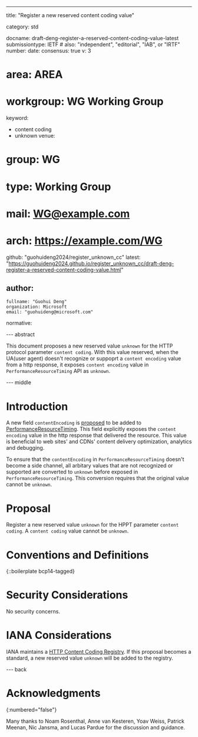 ---
title: "Register a new reserved content coding value"

category: std

docname: draft-deng-register-a-reserved-content-coding-value-latest
submissiontype: IETF  # also: "independent", "editorial", "IAB", or "IRTF"
number:
date:
consensus: true
v: 3
# area: AREA
# workgroup: WG Working Group
keyword:
 - content coding
 - unknown
venue:
#  group: WG
#  type: Working Group
#  mail: WG@example.com
#  arch: https://example.com/WG
  github: "guohuideng2024/register_unknown_cc"
  latest: "https://guohuideng2024.github.io/register_unknown_cc/draft-deng-register-a-reserved-content-coding-value.html"

author:
 -
    fullname: "Guohui Deng"
    organization: Microsoft
    email: "guohuideng@microsoft.com"

normative:

--- abstract

This document proposes a new reserved value `unknown` for the HTTP protocol parameter
`content coding`. With this value reserved, when the UA(user agent) doesn't recognize
or suppoprt a `content encoding` value from a http response, it exposes
`content encoding` value in `PerformanceResourceTiming` API as `unknown`.

--- middle

# Introduction

A new field `contentEncoding` is [proposed](https://github.com/whatwg/fetch/pull/1796)
to be added to [PerformanceResourceTiming](https://www.w3.org/TR/resource-timing/).
This field explicitly exposes the `content encoding` value in the http response that
delivered the resource.  This value is beneficial to web sites' and CDNs' content
delivery optimization, analytics and debugging.

To ensure that the `contentEncoding` in `PerformanceResourceTiming` doesn't become a side
channel, all arbitary values that are not recognized or supported are converted to
`unknown` before exposed in `PerformanceResourceTiming`. This conversion requires that the
original value cannot be `unknown`.

# Proposal

Register a new reserved value `unknown` for the HPPT parameter `content coding`.
A `content coding` value cannot be `unknown`.

# Conventions and Definitions

{::boilerplate bcp14-tagged}


# Security Considerations

No security concerns.

# IANA Considerations

IANA maintains a [HTTP Content Coding Registry](https://www.iana.org/assignments/http-parameters/http-parameters.xhtml).
If this proposal becomes a standard, a new reserved value `unknown` will be added to the registry.

--- back

# Acknowledgments
{:numbered="false"}

Many thanks to Noam Rosenthal, Anne van Kesteren, Yoav Weiss, Patrick Meenan, Nic Jansma,
and Lucas Pardue for the discussion and guidance.
